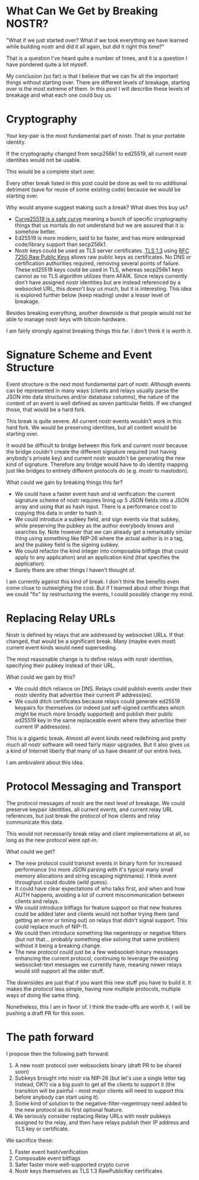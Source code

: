 # What Can We Get by Breaking NOSTR?

"What if we just started over? What if we took everything we have learned while building nostr and did it
all again, but did it right this time?"

That is a question I've heard quite a number of times, and it is a question I have pondered quite a lot myself.

My conclusion (so far) is that I believe that we can fix all the important things without starting over. There are different levels of breakage, starting over is the most extreme of them. In this post I will describe these levels of breakage and what each one could buy us.


# Cryptography

Your key-pair is the most fundamental part of nostr. That is your portable identity.

If the cryptography changed from secp256k1 to ed25519, all current nostr identities would not be usable.

This would be a complete start over.

Every other break listed in this post could be done as well to no additional detriment (save for reuse of some existing code) because we would be starting over.

Why would anyone suggest making such a break? What does this buy us?

- [Curve25519 is a safe curve](https://safecurves.cr.yp.to/) meaning a bunch of specific cryptography things that us mortals do not understand but we are assured that it is somehow better.
- Ed25519 is more modern, said to be faster, and has more widespread code/library support than secp256k1.
- Nostr keys could be used as TLS server certificates. [TLS 1.3](https://tools.ietf.org/html/rfc8446#section-4.4.2) using [RFC 7250 Raw Public Keys](https://tools.ietf.org/html/rfc7250) allows raw public keys as certificates. No DNS or certification authorities required, removing several points of failure. These ed25519 keys could be used in TLS, whereas secp256k1 keys cannot as no TLS algorithm utilizes them AFAIK. Since relays currently don't have assigned nostr identities but are instead referenced by a websocket URL, this doesn't buy us much, but it is interesting. This idea is explored further below (keep reading) under a lesser level of breakage.

Besides breaking everything, another downside is that people would not be able to manage nostr keys with bitcoin hardware.

I am fairly strongly against breaking things this far. I don't think it is worth it.


# Signature Scheme and Event Structure

Event structure is the next most fundamental part of nostr. Although events can be represented in many ways (clients and relays usually parse the JSON into data structures and/or database columns), the nature of the content of an event is well defined as seven particular fields. If we changed those, that would be a hard fork.

This break is quite severe. All current nostr events wouldn't work in this hard fork. We would be preserving identities, but all content would be starting over.

It would be difficult to bridge between this fork and current nostr because the bridge couldn't create the different signature required (not having anybody's private key) and current nostr wouldn't be generating the new kind of signature. Therefore any bridge would have to do identity mapping just like bridges to entirely different protocols do (e.g. mostr to mastodon).

What could we gain by breaking things this far?

- We could have a faster event hash and id verification: the current signature scheme of nostr requires lining up 5 JSON fields into a JSON array and using that as hash input. There is a performance cost to copying this data in order to hash it.
- We could introduce a subkey field, and sign events via that subkey, while preserving the pubkey as the author everybody knows and searches by. Note however that we can already get a remarkably similar thing using something like NIP-26 where the actual author is in a tag, and the pubkey field is the signing subkey.
- We could refactor the kind integer into composable bitflags (that could apply to any application) and an application kind (that specifies the application).
- Surely there are other things I haven't thought of.

I am currently against this kind of break. I don't think the benefits even come close to outweighing the cost. But if I learned about other things that we could "fix" by restructuring the events, I could possibly change my mind.


# Replacing Relay URLs

Nostr is defined by relays that are addressed by websocket URLs. If that changed, that would be a significant break. Many (maybe even most) current event kinds would need superseding.

The most reasonable change is to define relays with nostr identities, specifying their pubkey instead of their URL.

What could we gain by this?

- We could ditch reliance on DNS. Relays could publish events under their nostr identity that advertise their current IP address(es).
- We could ditch certificates because relays could generate ed25519 keypairs for themselves (or indeed just self-signed certificates which might be much more broadly supported) and publish their public ed25519 key in the same replaceable event where they advertise their current IP address(es).

This is a gigantic break. Almost all event kinds need redefining and pretty much all nostr software will need fairly major upgrades. But it also gives us a kind of Internet liberty that many of us have dreamt of our entire lives.

I am ambivalent about this idea.


# Protocol Messaging and Transport

The protocol messages of nostr are the next level of breakage. We could preserve keypair identities, all current events, and current relay URL references, but just break the protocol of how clients and relay communicate this data.

This would not necessarily break relay and client implementations at all, so long as the new protocol were opt-in.

What could we get?

- The new protocol could transmit events in binary form for increased performance (no more JSON parsing with it's typical many small memory allocations and string escaping nightmares). I think event throughput could double (wild guess).
- It could have clear expectations of who talks first, and when and how AUTH happens, avoiding a lot of current miscommunication between clients and relays.
- We could introduce bitflags for feature support so that new features could be added later and clients would not bother trying them (and getting an error or timing out) on relays that didn't signal support. This could replace much of NIP-11.
- We could then introduce something like negentropy or negative filters (but not that... probably something else solving that same problem) without it being a breaking change.
- The new protocol could just be a few websocket-binary messages enhancing the current protocol, continuing to leverage the existing websocket-text messages we currently have, meaning newer relays would still support all the older stuff.

The downsides are just that if you want this new stuff you have to build it. It makes the protocol less simple, having now multiple protocols, multiple ways of doing the same thing.

Nonetheless, this I am in favor of. I think the trade-offs are worth it. I will be pushing a draft PR for this soon.


# The path forward

I propose then the following path forward:

1. A new nostr protocol over websockets binary (draft PR to be shared soon)
2. Subkeys brought into nostr via NIP-26 (but let's use a single letter tag instead, OK?) via a big push to get all the clients to support it (the transition will be painful - most major clients will need to support this before anybody can start using it).
3. Some kind of solution to the negative-filter-negentropy need added to the new protocol as its first optional feature.
4. We seriously consider replacing Relay URLs with nostr pubkeys assigned to the relay, and then have relays publish their IP address and TLS key or certificate.

We sacrifice these:

1. Faster event hash/verification
2. Composable event bitflags
3. Safer faster more well-supported crypto curve
4. Nostr keys themselves as TLS 1.3 RawPublicKey certificates
